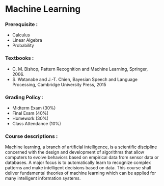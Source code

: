 # Machine Learning

### Prerequisite :
* Calculus
* Linear Algebra
* Probability

### Textbooks :
* C. M. Bishop, Pattern Recognition and Machine Learning, Springer, 2006.
* S. Watanabe and J.-T. Chien, Bayesian Speech and Language Processing, Cambridge University Press, 2015

### Grading Policy :
* Midterm Exam (30%)
* Final Exam (40%)
* Homework (30%)
* Class Attendance (10%)

### Course descriptions :
Machine learning, a branch of artificial intelligence, is a scientific discipline concerned with the design and development of algorithms that allow computers to evolve behaviors based on empirical data from sensor data or databases. A major focus is to automatically learn to recognize complex patterns and make intelligent decisions based on data. This course shall deliver fundamental theories of machine learning which can be applied for many intelligent information systems.
